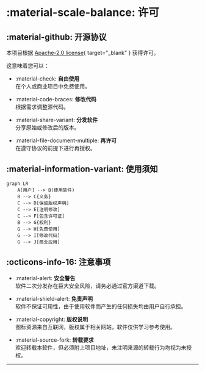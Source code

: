 # :material-scale-balance: 许可

##  :material-github: 开源协议

本项目根据 [Apache-2.0 license](https://github.com/pyheight/ttk-file-explorer/blob/main/LICENSE){ target="_blank" } 获得许可。

这意味着您可以：

<div class="grid cards" markdown>

- :material-check: **自由使用**  
在个人或商业项目中免费使用。

- :material-code-braces: **修改代码**  
根据需求调整源代码。

- :material-share-variant: **分发软件**  
分享原始或修改后的版本。

- :material-file-document-multiple: **再许可**  
在遵守协议的前提下进行再授权。

</div>

## :material-information-variant: 使用须知

```mermaid
graph LR
    A[用户] --> B(使用软件)
    B --> C{义务}
    C --> D[保留版权声明]
    C --> E[注明修改]
    C --> F[包含许可证]
    B --> G{权利}
    G --> H[免费使用]
    G --> I[修改代码]
    G --> J[商业应用]
```

## :octicons-info-16: 注意事项

<div class="grid cards" markdown>

- :material-alert: **安全警告**  
软件二次分发存在巨大安全风险，请务必通过官方渠道下载。

- :material-shield-alert: **免责声明**  
软件不保证可用性，由于使用软件而产生的任何损失均由用户自行承担。

- :material-copyright: **版权说明**  
图标资源来自互联网，版权属于相关网站，软件仅供学习参考使用。

- :material-source-fork: **转载要求**  
欢迎转载本软件，但必须附上项目地址，未注明来源的转载行为均视为未授权。

</div>

---
